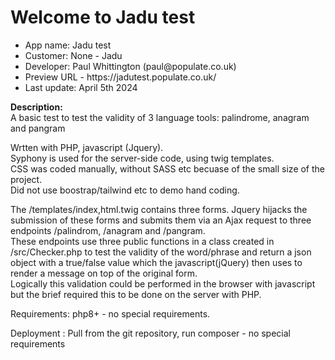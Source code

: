<h1>Welcome to Jadu test</h1> 
<ul>
<li>App name: Jadu test</li>
<li>Customer: None - Jadu</li>
<li>Developer: Paul Whittington (paul@populate.co.uk)</li>
<li>Preview URL - https://jadutest.populate.co.uk/</li>
<li>Last update: April 5th 2024</li>
</ul>
<p>
<b>Description:</b><br>
A basic test to test the validity of 3 language tools: palindrome, anagram and pangram<br>
</p>
<p>
Wrtten with PHP, javascript (Jquery).<br>
Syphony is used for the server-side code, using twig templates.<br>
CSS was coded manually, without SASS etc becuase of the small size of the project.<br>
Did not use boostrap/tailwind etc to demo hand coding.
</p>
<p>
The /templates/index,html.twig contains three forms. Jquery hijacks the submission of these forms and submits them via an Ajax request to three endpoints /palindrom, /anagram and /pangram.<br>
These endpoints use three public functions in a class created in /src/Checker.php to test the validity of the word/phrase and return a json object with a true/false value which the javascript(jQuery) then uses to render a message on top of the original form.<br>
Logically this validation could be performed in the browser with javascript but the brief required this to be done on the server with PHP.
</p>
<p>
Requirements: php8+ - no special requirements.
</p>
<p>
Deployment : Pull from the git repository, run composer - no special requirements
</p>




